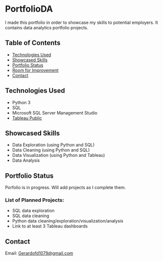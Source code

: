 # PortfolioDA
I made this portfolio in order to showcase my skills to potential employers. It contains data analytics portfolio projects.

## Table of Contents
* [Technologies Used](#technologies-used)
* [Showcased Skills](#showcased-skills)
* [Portfolio Status](#portfolio-status)
* [Room for Improvement](#room-for-improvement)
* [Contact](#contact)


## Technologies Used
- Python 3
- SQL
- Microsoft SQL Server Management Studio
- [Tableau Public](https://public.tableau.com/views/COVIDInfectionsDeathsDashboard/Dashboard1?:language=en-US&:retry=yes&:display_count=n&:origin=viz_share_link)


## Showcased Skills
- Data Exploration (using Python and SQL)
- Data Cleaning (using Python and SQL)
- Data Visualization (using Python and Tableau)
- Data Analysis


## Portfolio Status
Porfolio is in progress. Will add projects as I complete them.
### List of Planned Projects:
- SQL data exploration
- SQL data cleaning
- Python data cleaning/exploration/visualization/analysis
- Link to at least 3 Tableau dashboards


## Contact
Email: Gerardofd1079@gmail.com
